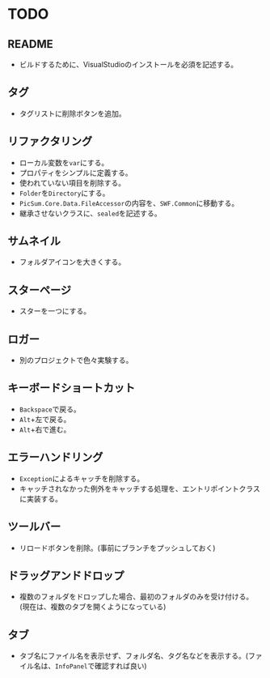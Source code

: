 # TODO
## README
* ビルドするために、VisualStudioのインストールを必須を記述する。
## タグ
* タグリストに削除ボタンを追加。
## リファクタリング 
* ローカル変数を`var`にする。
* プロパティをシンプルに定義する。
* 使われていない項目を削除する。
* `Folder`を`Directory`にする。
* `PicSum.Core.Data.FileAccessor`の内容を、`SWF.Common`に移動する。
* 継承させないクラスに、`sealed`を記述する。
## サムネイル
* フォルダアイコンを大きくする。
## スターページ
* スターを一つにする。
## ロガー
* 別のプロジェクトで色々実験する。
## キーボードショートカット
* `Backspace`で戻る。
* `Alt`+左で戻る。
* `Alt`+右で進む。
## エラーハンドリング
* `Exception`によるキャッチを削除する。
* キャッチされなかった例外をキャッチする処理を、エントリポイントクラスに実装する。
## ツールバー
* リロードボタンを削除。(事前にブランチをプッシュしておく)
## ドラッグアンドドロップ
* 複数のフォルダをドロップした場合、最初のフォルダのみを受け付ける。(現在は、複数のタブを開くようになっている)
## タブ
* タブ名にファイル名を表示せず、フォルダ名、タグ名などを表示する。(ファイル名は、`InfoPanel`で確認すれば良い)
